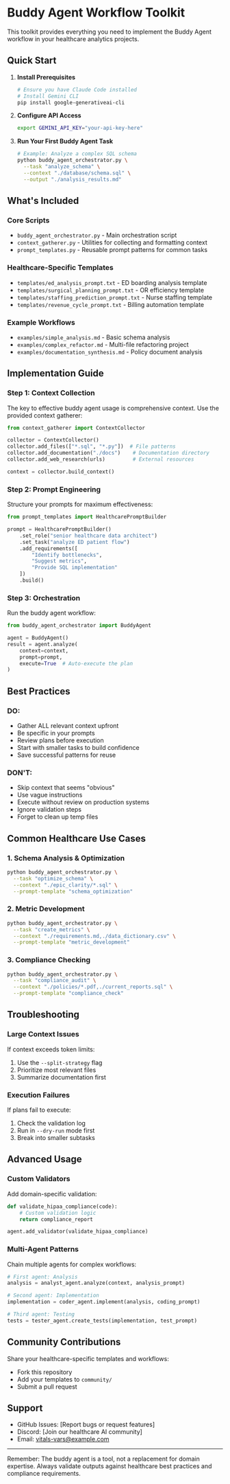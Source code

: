 # Buddy Agent Workflow Toolkit

This toolkit provides everything you need to implement the Buddy Agent workflow in your healthcare analytics projects.

## Quick Start

1. **Install Prerequisites**
   ```bash
   # Ensure you have Claude Code installed
   # Install Gemini CLI
   pip install google-generativeai-cli
   ```

2. **Configure API Access**
   ```bash
   export GEMINI_API_KEY="your-api-key-here"
   ```

3. **Run Your First Buddy Agent Task**
   ```bash
   # Example: Analyze a complex SQL schema
   python buddy_agent_orchestrator.py \
     --task "analyze_schema" \
     --context "./database/schema.sql" \
     --output "./analysis_results.md"
   ```

## What's Included

### Core Scripts
- `buddy_agent_orchestrator.py` - Main orchestration script
- `context_gatherer.py` - Utilities for collecting and formatting context
- `prompt_templates.py` - Reusable prompt patterns for common tasks

### Healthcare-Specific Templates
- `templates/ed_analysis_prompt.txt` - ED boarding analysis template
- `templates/surgical_planning_prompt.txt` - OR efficiency template  
- `templates/staffing_prediction_prompt.txt` - Nurse staffing template
- `templates/revenue_cycle_prompt.txt` - Billing automation template

### Example Workflows
- `examples/simple_analysis.md` - Basic schema analysis
- `examples/complex_refactor.md` - Multi-file refactoring project
- `examples/documentation_synthesis.md` - Policy document analysis

## Implementation Guide

### Step 1: Context Collection
The key to effective buddy agent usage is comprehensive context. Use the provided context gatherer:

```python
from context_gatherer import ContextCollector

collector = ContextCollector()
collector.add_files(["*.sql", "*.py"])  # File patterns
collector.add_documentation("./docs")    # Documentation directory
collector.add_web_research(urls)         # External resources

context = collector.build_context()
```

### Step 2: Prompt Engineering
Structure your prompts for maximum effectiveness:

```python
from prompt_templates import HealthcarePromptBuilder

prompt = HealthcarePromptBuilder()
    .set_role("senior healthcare data architect")
    .set_task("analyze ED patient flow")
    .add_requirements([
        "Identify bottlenecks",
        "Suggest metrics",
        "Provide SQL implementation"
    ])
    .build()
```

### Step 3: Orchestration
Run the buddy agent workflow:

```python
from buddy_agent_orchestrator import BuddyAgent

agent = BuddyAgent()
result = agent.analyze(
    context=context,
    prompt=prompt,
    execute=True  # Auto-execute the plan
)
```

## Best Practices

### DO:
- Gather ALL relevant context upfront
- Be specific in your prompts
- Review plans before execution
- Start with smaller tasks to build confidence
- Save successful patterns for reuse

### DON'T:
- Skip context that seems "obvious"
- Use vague instructions
- Execute without review on production systems
- Ignore validation steps
- Forget to clean up temp files

## Common Healthcare Use Cases

### 1. Schema Analysis & Optimization
```bash
python buddy_agent_orchestrator.py \
  --task "optimize_schema" \
  --context "./epic_clarity/*.sql" \
  --prompt-template "schema_optimization"
```

### 2. Metric Development
```bash
python buddy_agent_orchestrator.py \
  --task "create_metrics" \
  --context "./requirements.md,./data_dictionary.csv" \
  --prompt-template "metric_development"
```

### 3. Compliance Checking
```bash
python buddy_agent_orchestrator.py \
  --task "compliance_audit" \
  --context "./policies/*.pdf,./current_reports.sql" \
  --prompt-template "compliance_check"
```

## Troubleshooting

### Large Context Issues
If context exceeds token limits:
1. Use the `--split-strategy` flag
2. Prioritize most relevant files
3. Summarize documentation first

### Execution Failures
If plans fail to execute:
1. Check the validation log
2. Run in `--dry-run` mode first
3. Break into smaller subtasks

## Advanced Usage

### Custom Validators
Add domain-specific validation:

```python
def validate_hipaa_compliance(code):
    # Custom validation logic
    return compliance_report

agent.add_validator(validate_hipaa_compliance)
```

### Multi-Agent Patterns
Chain multiple agents for complex workflows:

```python
# First agent: Analysis
analysis = analyst_agent.analyze(context, analysis_prompt)

# Second agent: Implementation  
implementation = coder_agent.implement(analysis, coding_prompt)

# Third agent: Testing
tests = tester_agent.create_tests(implementation, test_prompt)
```

## Community Contributions

Share your healthcare-specific templates and workflows:
- Fork this repository
- Add your templates to `community/`
- Submit a pull request

## Support

- GitHub Issues: [Report bugs or request features]
- Discord: [Join our healthcare AI community]
- Email: vitals-vars@example.com

---

Remember: The buddy agent is a tool, not a replacement for domain expertise. Always validate outputs against healthcare best practices and compliance requirements.